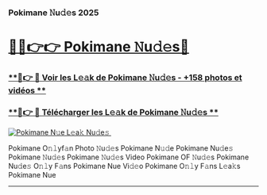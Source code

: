 ### Pokimane 𝙽u𝚍𝚎s 2025  

# <h1><a href="(https://rebrand.ly/accesvip">🔗🔗👉👉 Pokimane 𝙽u𝚍𝚎s🔗</a></h1>

### [ **🔗👉 🔴 Voir les L𝚎𝚊k de Pokimane 𝙽u𝚍𝚎s - +158 photos et vidéos **](https://rebrand.ly/accesvip)
### [ **🔗👉 🔴 Télécharger les L𝚎𝚊k de Pokimane 𝙽u𝚍𝚎s **](https://rebrand.ly/accesvip)  

[![Pokimane N𝚞e L𝚎a𝚔 Nu𝚍e𝚜 ](https://i.imgur.com/0qMVB7G.gif)](https://rebrand.ly/accesvip)  

Pokimane O𝚗𝚕yf𝚊n Photo 𝙽u𝚍𝚎s
Pokimane N𝚞𝚍e
Pokimane Nu𝚍e𝚜
Pokimane 𝙽u𝚍𝚎s
Pokimane 𝙽u𝚍𝚎s Video
Pokimane OF 𝙽u𝚍𝚎s
Pokimane Nu𝚍e𝚜 O𝚗𝚕y F𝚊ns
Pokimane Nue Vi𝚍𝚎o
Pokimane O𝚗𝚕y F𝚊ns L𝚎a𝚔s
Pokimane Nue

___  
